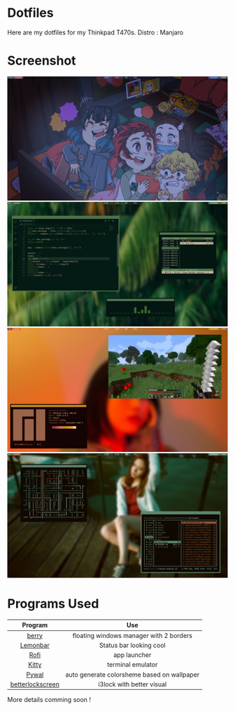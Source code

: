 Dotfiles
=======

Here are my dotfiles for my Thinkpad T470s.
Distro : Manjaro

Screenshot
=========
![](https://github.com/Di-KaZ/Dotfiles/blob/master/screenshot/n1.png?raw=true)
![](https://github.com/Di-KaZ/Dotfiles/blob/master/screenshot/n2.png?raw=true)
![](https://github.com/Di-KaZ/Dotfiles/blob/master/screenshot/n3.png?raw=true)
![](https://github.com/Di-KaZ/Dotfiles/blob/master/screenshot/n4.png?raw=true)

Programs Used
============

| Program | Use |
| :-: | :-: |
| [berry](https://berrywm.org/) | floating windows manager with 2 borders |
| [Lemonbar](https://github.com/LemonBoy/bar) | Status bar looking cool |
| [Rofi](https://github.com/davatorium/rofi) | app launcher |
| [Kitty](https://github.com/kovidgoyal/kitty) | terminal emulator |
| [Pywal](https://github.com/dylanaraps/pywal) | auto generate colorsheme based on wallpaper |
| [betterlockscreen](https://github.com/pavanjadhaw/betterlockscreen) | i3lock with better visual |

More details comming soon !